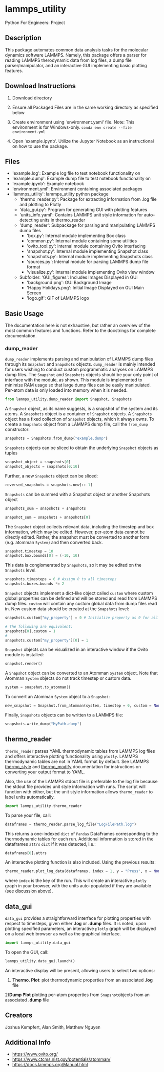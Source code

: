 # lammps_utility
Python For Engineers: Project

## Description
This package automates common data analysis tasks for the molecular dynamics software LAMMPS. Namely, this package offers a parser for reading LAMMPS therodynamic data from log files, a dump file parser/manipulator, and an interactive GUI implementing basic plotting features. 


## Download Instructions

1) Download directory
2) Ensure all Packaged Files are in the same working directory as specified below
3) Create environment using 'environment.yaml' file. Note: This environment is for Windows-only.
	`conda env create --file environment.yml`

4) Open 'example.ipynb'. Utilize the Jupyter Notebook as an instructional on how to use the package.

## Files 
- 'example.log': Example log file to test notebook functionality on
- 'example.dump': Example dump file to test notebook functionality on
- 'example.ipynb': Example notebook
- 'environment.yml': Environment containing associated packages
- 'lammps_utility': lammps_utility python package
 	- 'thermo_reader.py': Package for extracting information from .log file and plotting to Plotly
 	- 'data_gui.py': Program for generating GUI with plotting features
 	- 'units_info.yaml': Contains LAMMPS unit style information for auto-detecting units in thermo_reader
	- 'dump_reader': Subpackage for parsing and manipulating LAMMPS dump files
		- 'box.py': Internal module implementing Box class
		- 'common.py': Internal module containing some utilities
		- 'ovito_tool.py': Internal module containing Ovito interfacing
		- 'snapshot.py': Internal module implementing Snapshot class
		- 'snapshots.py': Internal module implementing Snapshots class
		- 'sources.py': Internal module for parsing LAMMPS dump file format
		- 'visualize.py': Internal module implementing Ovito view window
	- Subfolder: 'GUI_figures': Includes Images Displayed in GUI
		- 'background.png': GUI Background Image
		- 'Happy Holidays.png': Initial Image Displayed on GUI Main Screen
		- 'logo.gif': GIF of LAMMPS logo
## Basic Usage
The documentation here is not exhaustive, but rather an overview of the most common features and functions. Refer to the docstrings for complete documentation.

### dump_reader

`dump_reader` implements parsing and manipulation of LAMMPS dump files through its `Snapshot` and `Snapshots` objects. `dump_reader` is mainly intended for users wishing to conduct custom programmatic analyses on LAMMPS dump files. The `Snapshot` and `Snapshots` objects should be your only point of interface with the module, as shown. This module is implemented to minimize RAM usage so that large dump files can be easily manipulated. Per-atom data is only loaded into memory when it is needed.

```python
from lammps_utility.dump_reader import Snapshot, Snapshots
```

A `Snapshot` object, as its name suggests, is a snapshot of the system and its atoms. A `Snapshots` object is a container of `Snapshot` objects. A `Snapshots` object has a fixed collection of `Snapshot` objects, which it always owns. To create a `Snapshots` object from a LAMMPS dump file, call the `from_dump` constructor:

```python
snapshots = Snapshots.from_dump("example.dump")
```

`Snapshots` objects can be sliced to obtain the underlying `Snapshot` objects as tuples

```python
snapshot_object = snapshots[0]
snapshot_objects = snapshots[0:10]
```

Further, a new `Snapshots` object can be sliced:

```python
reversed_snapshots = snapshots.new[::-1]
```

`Snapshots` can be summed with a Snapshot object or another Snapshots object

```python
snapshots_sum = snapshots + snapshots

snapshot_sum = snapshots + snapshots[0]
```

The `Snapshot` object collects relevant data, including the timestep and box information, which may be edited. However, per-atom data cannot be directly edited. Rather, the snapshot must be converted to another form (e.g. atomman `System`) and then converted back.

```python
snapshot.timestep = 10
snapshot.box.bounds[0] = (-10, 10)
```

This data is conglomerated by `Snapshots`, so it may be edited on the `Snapshots` level.

```python
snapshots.timesteps = 0 # Assign 0 to all timesteps
snapshots.boxes.bounds *= 2
```

`Snapshot` objects implement a dict-like object called `custom` where custom global properties can be defined and will be stored and read from LAMMPS dump files. `custom` will contain any custom global data from dump files read in. New custom data should be created at the `Snapshots` level:

```python
snapshots.custom["my_property"] = 0 # Initialize property as 0 for all snapshots

# The following are equivalent:
snapshots[0].custom = 1
#
snapshots.custom["my_property"][0] = 1
```

`Snapshot` objects can be visualized in an interactive window if the Ovito module is installed:

```python
snapshot.render()
```

A `Snapshot` object can be converted to an Atomman `System` object. Note that Atomman `System` objects do not track timestep or custom data.

```python
system = snapshot.to_atomman()
```

To convert an Atomman `System` object to a `Snapshot`:

```python
new_snapshot = Snapshot.from_atomman(system, timestep = 0, custom = None)
```

Finally, `Snapshots` objects can be written to a LAMMPS file:

```python
snapshots.write_dump("MyPath.dump")
```

## thermo_reader

`thermo_reader` parses YAML thermodynamic tables from LAMMPS log files and offers interactive plotting functionality using `plotly`. LAMMPS thermodynamic tables are not in YAML format by default. See LAMMPS [thermo_style](https://docs.lammps.org/thermo_style.html) and [thermo_modify](https://docs.lammps.org/thermo_modify.html) documentation for instructions on converting your output format to YAML.

Also, the use of the LAMMPS stdout file is preferable to the log file because the stdout file provides unit style information with runs. The script will function with either, but the unit style information allows `thermo_reader` to label units automatically.

```python
import lammps_utility.thermo_reader
```

To parse your file, call:

```python
dataframes = thermo_reader.parse_log_file("LogFilePath.log")
```

This returns a one-indexed `dict` of `Pandas` DataFrames corresponding to the thermodynamic tables for each run. Additional information is stored in the dataframes `attrs` `dict` if it was detected, i.e.:

```python
dataframes[0].attrs
```

An interactive plotting function is also included. Using the previous results:

```python
thermo_reader.plot_log_data(dataframes, index = 1, y = "Press", x = None, write_path = None):
```

where `index` is the key of the run. This will create an interactive `plotly` graph in your browser, with the units auto-populated if they are available (see discussion above).



## data_gui

`data_gui` provides a straightforward interface for plotting properties with respect to timesteps, given either **.log** or **.dump** files. It is noted, upon plotting specified parameters, an interactive `plotly` graph will be displayed on a local web browser as well as the graphical interface.

```python
import lammps_utility.data_gui
```

To open the GUI, call:

```python
lammps_utility.data_gui.launch()
```

An interactive display will be present, allowing users to select two options:
1) **Thermo. Plot**: plot thermodynamic properties from an associated **.log** file

2)**Dump Plot** plotting per-atom properties from `Snapshot`objects from an associated **.dump** file


## Creators
Joshua Kempfert, Alan Smith, Matthew Nguyen

## Additional Info
- https://www.ovito.org/
- https://www.ctcms.nist.gov/potentials/atomman/
- https://docs.lammps.org/Manual.html

